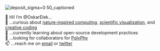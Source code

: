 ![deposit_sigma=0 50_captioned](https://user-images.githubusercontent.com/26778894/215649171-e56ce04f-5934-4f9f-992c-6f8bb1a87fa9.jpg)

👋 Hi! I’m @OskarElek...</br>
💞️ ...curious about [nature-inspired computing](https://elek.pub/research.html), [scientific visualization](https://elek.pub/research.html), and [creative coding](https://elek.pub/creative.html)</br>
🌱 ...currently learning about open-source development practices</br>
👀 ...looking for collaborators for [PolyPhy](https://github.com/PolyPhyHub)</br>
📫 ...reach me on [email](mailto:oskar.elek@gmail.com) or [twitter](https://twitter.com/ElekOskar)

<!---
OskarElek/OskarElek is a ✨ special ✨ repository because its `README.md` (this file) appears on your GitHub profile.
You can click the Preview link to take a look at your changes.
--->
